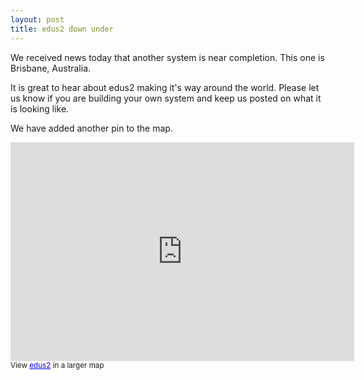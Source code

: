 ```yaml
---
layout: post
title: edus2 down under
---
```


We received news today that another system is near completion.  This one is Brisbane, Australia. 

It is great to hear about edus2 making it's way around the world.  Please let us know if you are building your own system and keep us posted on what it is looking like.

We have added another pin to the map.

<iframe width="550" height="350" frameborder="0" scrolling="no" marginheight="0" marginwidth="0" src="http://maps.google.ca/maps/ms?msa=0&amp;msid=208935555576167595578.0004bd575277382e7cdcf&amp;hl=en&amp;ie=UTF8&amp;t=h&amp;ll=17.308688,-144.140625&amp;spn=152.144101,26.71875&amp;z=1&amp;output=embed"></iframe><br /><small>View <a href="http://maps.google.ca/maps/ms?msa=0&amp;msid=208935555576167595578.0004bd575277382e7cdcf&amp;hl=en&amp;ie=UTF8&amp;t=h&amp;ll=17.308688,-144.140625&amp;spn=152.144101,26.71875&amp;z=1&amp;source=embed" style="color:#0000FF;text-align:left">edus2</a> in a larger map</small>



